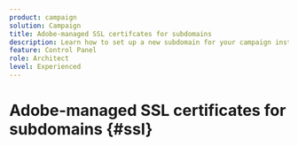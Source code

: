 ```yaml
---
product: campaign
solution: Campaign 
title: Adobe-managed SSL certifcates for subdomains
description: Learn how to set up a new subdomain for your campaign instances
feature: Control Panel
role: Architect
level: Experienced
---
```


# Adobe-managed SSL certificates for subdomains {#ssl}

